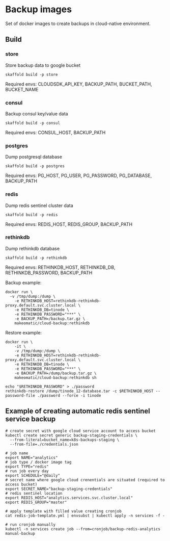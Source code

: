 # Backup images
Set of docker images to create backups in cloud-native environment.

## Build

### store
Store backup data to google bucket
```
skaffold build -p store
```
Required envs: CLOUDSDK_API_KEY, BACKUP_PATH, BUCKET_PATH, BUCKET_NAME

### consul
Backup consul key/value data
```
skaffold build -p consul
```
Required envs: CONSUL_HOST, BACKUP_PATH


### postgres
Dump postgresql database
```
skaffold build -p postgres
```
Required envs: PG_HOST, PG_USER, PG_PASSWORD, PG_DATABASE, BACKUP_PATH

### redis
Dump redis sentinel cluster data
```
skaffold build -p redis
```
Required envs: REDIS_HOST, REDIS_GROUP, BACKUP_PATH

### rethinkdb
Dump rethinkdb database
```
skaffold build -p rethinkdb
```
Required envs: RETHINKDB_HOST, RETHINKDB_DB, RETHINKDB_PASSWORD, BACKUP_PATH

Backup example:
```
docker run \
  -v /tmp/dump:/dump \
	-e RETHINKDB_HOST=rethinkdb-rethinkdb-proxy.default.svc.cluster.local \
	-e RETHINKDB_DB=tinode \
	-e RETHINKDB_PASSWORD="***" \
	-e BACKUP_PATH=/backup.tar.gz \
	makeomatic/cloud-backup:rethinkdb
```

Restore example:
```
docker run \
    -it \
	-v /tmp/dump:/dump \
	-e RETHINKDB_HOST=rethinkdb-rethinkdb-proxy.default.svc.cluster.local \
	-e RETHINKDB_DB=tinode \
	-e RETHINKDB_PASSWORD="***" \
	-e BACKUP_PATH=/dump/backup.tar.gz \
	makeomatic/cloud-backup:rethinkdb sh

echo "$RETHINKDB_PASSWORD" > ./password
rethinkdb-restore /dump/tinode_12-database.tar -c $RETHINKDB_HOST --password-file ./password --force -i tinode
```

## Example of creating automatic redis sentinel service backup
```
# create secret with google cloud service account to access bucket
kubectl create secret generic backup-staging-credentials \
  --from-literal=bucket_name=k8s-backups-staging \
  --from-file=./credentials.json

# job name
export NAME="analytics"
# job type / docker image tag
export TYPE="redis"
# run job every day
export SCHEDULE="@daily"
# secret name where google cloud crenentials are situated (required to access bucket)
export SECRET_NAME="backup-staging-credentials"
# redis sentinel location
export REDIS_HOST="analytics.services.svc.cluster.local"
export REDIS_GROUP="master"

# apply template with filled value creating cronjob
cat redis-job-template.yml | envsubst | kubectl apply -n services -f -
```

```
# run cronjob manually
kubectl -n services create job --from=cronjob/backup-redis-analytics manual-backup
```
